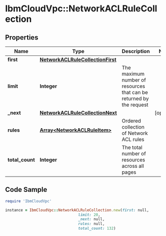 # IbmCloudVpc::NetworkACLRuleCollection

## Properties

Name | Type | Description | Notes
------------ | ------------- | ------------- | -------------
**first** | [**NetworkACLRuleCollectionFirst**](NetworkACLRuleCollectionFirst.md) |  | 
**limit** | **Integer** | The maximum number of resources that can be returned by the request | 
**_next** | [**NetworkACLRuleCollectionNext**](NetworkACLRuleCollectionNext.md) |  | [optional] 
**rules** | [**Array&lt;NetworkACLRuleItem&gt;**](NetworkACLRuleItem.md) | Ordered collection of Network ACL rules | 
**total_count** | **Integer** | The total number of resources across all pages | 

## Code Sample

```ruby
require 'IbmCloudVpc'

instance = IbmCloudVpc::NetworkACLRuleCollection.new(first: null,
                                 limit: 20,
                                 _next: null,
                                 rules: null,
                                 total_count: 132)
```


